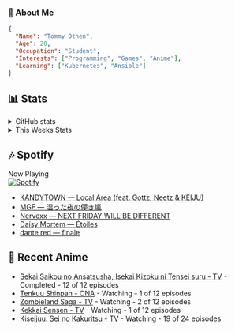### 👋 About Me
```json
{
  "Name": "Tommy Othen",
  "Age": 20,
  "Occupation": "Student",
  "Interests": ["Programming", "Games", "Anime"],
  "Learning": ["Kubernetes", "Ansible"]
}
```

## 📊 Stats
<details>
  <summary>GitHub stats</summary>
  <a href="https://github.com/anuraghazra/github-readme-stats">
    <img src="https://github-readme-stats.vercel.app/api?username=DaSushiAsian&show_icons=true&count_private=true&hide=prs,issues">
  </a>
</details>

<details>
  <summary>This Weeks Stats</summary>
  <a href="https://github.com/anuraghazra/github-readme-stats">
    <img src="https://github-readme-stats.vercel.app/api/wakatime?username=DaSushiAsian&cache_seconds=1800&custom_title=Top Languages">
  </a>
</details>

## 🎶 Spotify
Now Playing\
[![Spotify](https://novatorem-dasushiasian.vercel.app/api/spotify)](https://open.spotify.com/user/g90805640970)
<!-- LASTFM:START -->
* [KANDYTOWN — Local Area &lpar;feat. Gottz, Neetz &amp; KEIJU&rpar;](https://www.last.fm/music/KANDYTOWN/_/Local+Area+&lpar;feat.+Gottz,+Neetz+&amp;+KEIJU&rpar;)
* [MGF — 湿った夜の儚き嵐](https://www.last.fm/music/MGF/_/%E6%B9%BF%E3%81%A3%E3%81%9F%E5%A4%9C%E3%81%AE%E5%84%9A%E3%81%8D%E5%B5%90)
* [Nervexx — NEXT FRIDAY WILL BE DIFFERENT](https://www.last.fm/music/Nervexx/_/NEXT+FRIDAY+WILL+BE+DIFFERENT)
* [Daisy Mortem — Étoiles](https://www.last.fm/music/Daisy+Mortem/_/E%CC%81toiles)
* [dante red — finale](https://www.last.fm/music/dante+red/_/finale)<!-- LASTFM:END -->

## 🗻 Recent Anime
<!-- ANIME-LIST:START -->
* [Sekai Saikou no Ansatsusha, Isekai Kizoku ni Tensei suru - TV](https://myanimelist.net/anime/47790/Sekai_Saikou_no_Ansatsusha_Isekai_Kizoku_ni_Tensei_suru) - Completed - 12 of 12 episodes
* [Tenkuu Shinpan - ONA](https://myanimelist.net/anime/43690/Tenkuu_Shinpan) - Watching - 1 of 12 episodes
* [Zombieland Saga - TV](https://myanimelist.net/anime/37976/Zombieland_Saga) - Watching - 2 of 12 episodes
* [Kekkai Sensen - TV](https://myanimelist.net/anime/24439/Kekkai_Sensen) - Watching - 1 of 12 episodes
* [Kiseijuu: Sei no Kakuritsu - TV](https://myanimelist.net/anime/22535/Kiseijuu__Sei_no_Kakuritsu) - Watching - 19 of 24 episodes<!-- ANIME-LIST:END -->
